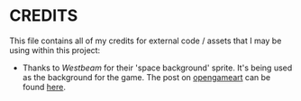 # CREDITS

This file contains all of my credits for external code / assets that I may be
using within this project:

* Thanks to *Westbeam* for their 'space background' sprite. It's being used as the background for the game. The post on [opengameart](http://opengameart.org) can be found [here](http://opengameart.org/content/space-background-1).